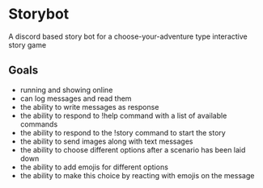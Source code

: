 # Storybot
A discord based story bot for a choose-your-adventure type interactive story game

## Goals
- running and showing online
- can log messages and read them
- the ability to write messages as response
- the ability to respond to !help command with a list of available commands
- the ability to respond to the !story command to start the story
- the ability to send images along with text messages
- the ability to choose different options after a scenario has been laid down
- the ability to add emojis for different options
- the ability to make this choice by reacting with emojis on the message
